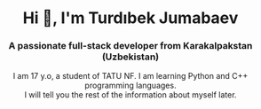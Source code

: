 <h1 align="center">Hi 👋, I'm Turdıbek Jumabaev</h1>
<h3 align="center">A passionate full-stack developer from Karakalpakstan (Uzbekistan)</h3>
<p align="center">I am 17 y.o, a student of TATU NF. I am learning Python and C++ programming languages. <br>I will tell you the rest of the information about myself later. </p>
